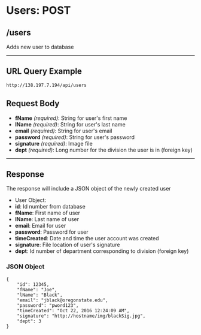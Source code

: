 # Users: POST

## /users

Adds new user to database

---

## URL Query Example

```
http://138.197.7.194/api/users
```

## Request Body

- **fName** *(required)*: String for user's first name
- **lName** *(required)*: String for user's last name
- **email** *(required)*: String for user's email
- **password** *(required)*: String for user's password
- **signature** *(required)*: Image file
- **dept** *(required)*: Long number for the division the user is in (foreign key) 

---

## Response

The response will include a JSON object of the newly created user

- User Object:
 - **id**: Id number from database
 - **fName**: First name of user
 - **lName**: Last name of user
 - **email**: Email for user
 - **password**: Password for user
 - **timeCreated**: Date and time the user account was created
 - **signature**: File location of user's signature
 - **dept**: Id number of department corresponding to division (foreign key)


### JSON Object

```
{
	"id": 12345,
	"fName": "Joe",
	"lName": "Black",
	"email": "jblack@oregonstate.edu",
	"password": "pword123",
	"timeCreated": "Oct 22, 2016 12:24:09 AM",
	"signature": "http://hostname/img/blackSig.jpg",
	"dept": 3
}
```
